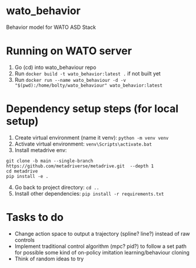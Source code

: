 # wato_behavior
Behavior model for WATO ASD Stack

# Running on WATO server
1. Go (cd) into wato_behaviour repo
2. Run `docker build -t wato_behavior:latest .` if not built yet
3. Run `docker run --name wato_behaviour -d -v "$(pwd):/home/bolty/wato_behaviour" wato_behavior:latest`

# Dependency setup steps (for local setup)
1. Create virtual environment (name it venv): `python -m venv venv`
2. Activate virtual environment: `venv\Scripts\activate.bat`
3. Install metadrive env: 
```
git clone -b main --single-branch https://github.com/metadriverse/metadrive.git  --depth 1
cd metadrive
pip install -e .
```
4. Go back to project directory: `cd ..`
4. Install other dependencies: `pip install -r requirements.txt`

# Tasks to do 
- Change action space to output a trajectory (spline? line?) instead of raw controls
- Implement traditional control algorithm (mpc? pid?) to follow a set path for possible some kind of on-policy imitation learning/behaviour cloning
- Think of random ideas to try
